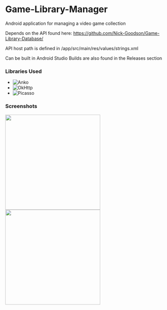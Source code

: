 # Game-Library-Manager
Android application for managing a video game collection

Depends on the API found here:
https://github.com/Nick-Goodson/Game-Library-Database/

API host path is defined in /app/src/main/res/values/strings.xml

Can be built in Android Studio
Builds are also found in the Releases section

### Libraries Used
* ![Anko](https://github.com/Kotlin/anko)
* ![OkHttp](https://square.github.io/okhttp/)
* ![Picasso](https://square.github.io/picasso/)

### Screenshots
<a href="url"><img src="https://github.com/myuimu/Game-Library-Manager/blob/master/screenshots/Screenshot1.png" align="left" width="300" ></a>
<a href="url"><img src="https://github.com/myuimu/Game-Library-Manager/blob/master/screenshots/Screenshot2.png" align="left" width="300" ></a>
